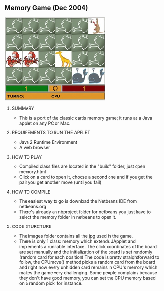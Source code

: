 Memory Game (Dec 2004)
----------------------

![](https://github.com/hectormoralespiloni/Memory/blob/master/memory_full.jpg)

1. SUMMARY 
	* This is a port of the classic cards memory game; it runs as a Java applet
	on any PC or Mac.

2. REQUIREMENTS TO RUN THE APPLET
	* Java 2 Runtime Environment
	* A web browser
	
3. HOW TO PLAY
	* Compiled class files are located in the "build" folder, just open memory.html
	* Click on a card to open it, choose a second one and if you get the pair you get 
	another move (until you fail)
	
4. HOW TO COMPILE
	* The easiest way to go is download the Netbeans IDE from: netbeans.org
	* There's already an nbproject folder for netbeans you just have to 
	select the memory folder in netbeans to open it.

5. CODE STURCTURE
	* The images folder contains all the jpg used in the game.
	* There is only 1 class: memory which extends JApplet and implements a
	runnable interface. The click coordinates of the board are set manually and
	the initialization of the board is set randomly (random card for each position)
	The code is pretty straightforward to follow, the CPUmove() method picks a
	random card from the board and right now every unhidden card remains in CPU's
	memory which makes the game very challenging. 
	Some people complains because they don't have good memory, you can set the CPU
	memory based on a random pick, for instance.